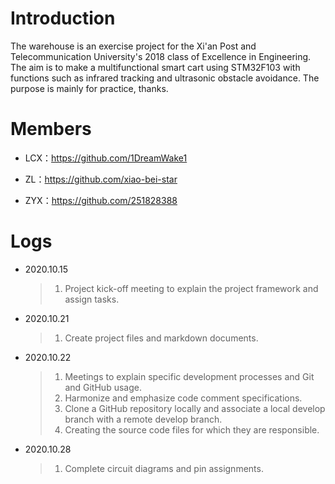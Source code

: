 # Introduction

The warehouse is an exercise project for the Xi'an Post and Telecommunication University's 2018 class of Excellence in Engineering. The aim is to make a multifunctional smart cart using STM32F103 with functions such as infrared tracking and ultrasonic obstacle avoidance. The purpose is mainly for practice, thanks.

# Members

* LCX：https://github.com/1DreamWake1

* ZL：https://github.com/xiao-bei-star

* ZYX：https://github.com/251828388

# Logs

* 2020.10.15

  > 1. Project kick-off meeting to explain the project framework and assign tasks.

* 2020.10.21

  > 1. Create project files and markdown documents.
  
* 2020.10.22

  > 1. Meetings to explain specific development processes and Git and GitHub usage.
  > 2. Harmonize and emphasize code comment specifications.
  > 3. Clone a GitHub repository locally and associate a local develop branch with a remote develop branch.
  > 4. Creating the source code files for which they are responsible.

* 2020.10.28

  > 1. Complete circuit diagrams and pin assignments.

